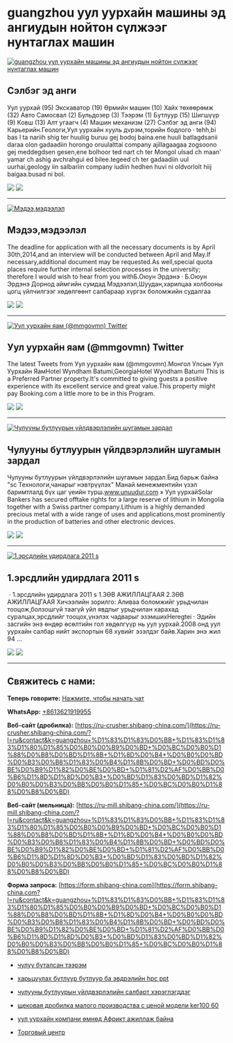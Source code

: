 # guangzhou уул уурхайн машины эд ангиудын нойтон сүлжээг нунтаглах машин

<a href="https://swt.shibang-china.com/?l=ru&img&k=guangzhou+%D1%83%D1%83%D0%BB+%D1%83%D1%83%D1%80%D1%85%D0%B0%D0%B9%D0%BD+%D0%BC%D0%B0%D1%88%D0%B8%D0%BD%D1%8B+%D1%8D%D0%B4+%D0%B0%D0%BD%D0%B3%D0%B8%D1%83%D0%B4%D1%8B%D0%BD+%D0%BD%D0%BE%D0%B9%D1%82%D0%BE%D0%BD+%D1%81%D2%AF%D0%BB%D0%B6%D1%8D%D1%8D%D0%B3+%D0%BD%D1%83%D0%BD%D1%82%D0%B0%D0%B3%D0%BB%D0%B0%D1%85+%D0%BC%D0%B0%D1%88%D0%B8%D0%BD" target="_blank">![guangzhou уул уурхайн машины эд ангиудын нойтон сүлжээг нунтаглах машин](http://static.shibang-china.com/all-800x300/1417.jpg)</a>

## Сэлбэг эд анги
Уул уурхай (95) Экскаватор (19) Өрмийн машин (10) Хайх төхөөрөмж (32) Авто Самосвал (2) Бульдозер (3) Тээрэм (1) Бутлуур (15) Шигшүүр (9) Ковш (13) Алт угаагч (4) Машин механизм (27) Сэлбэг эд анги (94) Карьерийн.Геологи,Уул уурхайн хууль дvрэм,торийн бодлого&nbsp;&#0183;&#32;tehh,bi bas l ta nariih shig ter huuliig buruu gej bodoj baina.ene huuli batlagdsanii daraa olon gadaadiin horongo oruulalttai company ajillagaagaa zogsoono gej meddegdsen gesen,ene bolhoor ted nart ch ter Mongol ulsad ch maan' yamar ch ashig avchrahgui ed bilee.tegeed ch ter gadaadiin uul uurhai,geology iin salbariin company iudiin hedhen huvi ni oldvorlolt hiij baigaa.busad ni bol.


<a href="https://whatsapp.shibangsoft.com/WhatsApp.php" target="_blank" title="WhatsApp">![](http://static.shibang-china.com/icon/whatsapp.png)</a> <a href="https://swt.shibang-china.com/?l=ru&icon&k=guangzhou+%D1%83%D1%83%D0%BB+%D1%83%D1%83%D1%80%D1%85%D0%B0%D0%B9%D0%BD+%D0%BC%D0%B0%D1%88%D0%B8%D0%BD%D1%8B+%D1%8D%D0%B4+%D0%B0%D0%BD%D0%B3%D0%B8%D1%83%D0%B4%D1%8B%D0%BD+%D0%BD%D0%BE%D0%B9%D1%82%D0%BE%D0%BD+%D1%81%D2%AF%D0%BB%D0%B6%D1%8D%D1%8D%D0%B3+%D0%BD%D1%83%D0%BD%D1%82%D0%B0%D0%B3%D0%BB%D0%B0%D1%85+%D0%BC%D0%B0%D1%88%D0%B8%D0%BD" target="_blank">![](http://static.shibang-china.com/icon/chat-ru.png)</a>

---

<a href="https://swt.shibang-china.com/?l=ru&img&k=guangzhou+%D1%83%D1%83%D0%BB+%D1%83%D1%83%D1%80%D1%85%D0%B0%D0%B9%D0%BD+%D0%BC%D0%B0%D1%88%D0%B8%D0%BD%D1%8B+%D1%8D%D0%B4+%D0%B0%D0%BD%D0%B3%D0%B8%D1%83%D0%B4%D1%8B%D0%BD+%D0%BD%D0%BE%D0%B9%D1%82%D0%BE%D0%BD+%D1%81%D2%AF%D0%BB%D0%B6%D1%8D%D1%8D%D0%B3+%D0%BD%D1%83%D0%BD%D1%82%D0%B0%D0%B3%D0%BB%D0%B0%D1%85+%D0%BC%D0%B0%D1%88%D0%B8%D0%BD" target="_blank">![Мэдээ,мэдээлэл](http://static.shibang-china.com/all-800x300/740.jpg)</a>

## Мэдээ,мэдээлэл
The deadline for application with all the necessary documents is by April 30th,2014,and an interview will be conducted between April and May.If necessary,additional document may be requested.As well,special quota places require further internal selection processes in the university; therefore I would wish to hear from you withБ.Оюун Эрдэнэ&nbsp;&#0183;&#32;Б.Оюун Эрдэнэ Дорнод аймгийн сумдад Мэдээлэл,Шуудан,харилцаа холбооны цогц үйлчилгээг хөдөлгөөнт салбараар хүргэх боломжийн судалгаа


<a href="https://whatsapp.shibangsoft.com/WhatsApp.php" target="_blank" title="WhatsApp">![](http://static.shibang-china.com/icon/whatsapp.png)</a> <a href="https://swt.shibang-china.com/?l=ru&icon&k=guangzhou+%D1%83%D1%83%D0%BB+%D1%83%D1%83%D1%80%D1%85%D0%B0%D0%B9%D0%BD+%D0%BC%D0%B0%D1%88%D0%B8%D0%BD%D1%8B+%D1%8D%D0%B4+%D0%B0%D0%BD%D0%B3%D0%B8%D1%83%D0%B4%D1%8B%D0%BD+%D0%BD%D0%BE%D0%B9%D1%82%D0%BE%D0%BD+%D1%81%D2%AF%D0%BB%D0%B6%D1%8D%D1%8D%D0%B3+%D0%BD%D1%83%D0%BD%D1%82%D0%B0%D0%B3%D0%BB%D0%B0%D1%85+%D0%BC%D0%B0%D1%88%D0%B8%D0%BD" target="_blank">![](http://static.shibang-china.com/icon/chat-ru.png)</a>

---

<a href="https://swt.shibang-china.com/?l=ru&img&k=guangzhou+%D1%83%D1%83%D0%BB+%D1%83%D1%83%D1%80%D1%85%D0%B0%D0%B9%D0%BD+%D0%BC%D0%B0%D1%88%D0%B8%D0%BD%D1%8B+%D1%8D%D0%B4+%D0%B0%D0%BD%D0%B3%D0%B8%D1%83%D0%B4%D1%8B%D0%BD+%D0%BD%D0%BE%D0%B9%D1%82%D0%BE%D0%BD+%D1%81%D2%AF%D0%BB%D0%B6%D1%8D%D1%8D%D0%B3+%D0%BD%D1%83%D0%BD%D1%82%D0%B0%D0%B3%D0%BB%D0%B0%D1%85+%D0%BC%D0%B0%D1%88%D0%B8%D0%BD" target="_blank">![Уул уурхайн яам (@mmgovmn) Twitter](http://static.shibang-china.com/all-800x300/333.jpg)</a>

## Уул уурхайн яам (@mmgovmn) Twitter
The latest Tweets from Уул уурхайн яам (@mmgovmn).Монгол Улсын Уул Уурхайн ЯамHotel Wyndham Batumi,GeorgiaHotel Wyndham Batumi This is a Preferred Partner property.It's committed to giving guests a positive experience with its excellent service and great value.This property might pay Booking.com a little more to be in this Program.


<a href="https://whatsapp.shibangsoft.com/WhatsApp.php" target="_blank" title="WhatsApp">![](http://static.shibang-china.com/icon/whatsapp.png)</a> <a href="https://swt.shibang-china.com/?l=ru&icon&k=guangzhou+%D1%83%D1%83%D0%BB+%D1%83%D1%83%D1%80%D1%85%D0%B0%D0%B9%D0%BD+%D0%BC%D0%B0%D1%88%D0%B8%D0%BD%D1%8B+%D1%8D%D0%B4+%D0%B0%D0%BD%D0%B3%D0%B8%D1%83%D0%B4%D1%8B%D0%BD+%D0%BD%D0%BE%D0%B9%D1%82%D0%BE%D0%BD+%D1%81%D2%AF%D0%BB%D0%B6%D1%8D%D1%8D%D0%B3+%D0%BD%D1%83%D0%BD%D1%82%D0%B0%D0%B3%D0%BB%D0%B0%D1%85+%D0%BC%D0%B0%D1%88%D0%B8%D0%BD" target="_blank">![](http://static.shibang-china.com/icon/chat-ru.png)</a>

---

<a href="https://swt.shibang-china.com/?l=ru&img&k=guangzhou+%D1%83%D1%83%D0%BB+%D1%83%D1%83%D1%80%D1%85%D0%B0%D0%B9%D0%BD+%D0%BC%D0%B0%D1%88%D0%B8%D0%BD%D1%8B+%D1%8D%D0%B4+%D0%B0%D0%BD%D0%B3%D0%B8%D1%83%D0%B4%D1%8B%D0%BD+%D0%BD%D0%BE%D0%B9%D1%82%D0%BE%D0%BD+%D1%81%D2%AF%D0%BB%D0%B6%D1%8D%D1%8D%D0%B3+%D0%BD%D1%83%D0%BD%D1%82%D0%B0%D0%B3%D0%BB%D0%B0%D1%85+%D0%BC%D0%B0%D1%88%D0%B8%D0%BD" target="_blank">![Чулууны бутлуурын үйлдвэрлэлийн шугамын зардал](http://static.shibang-china.com/all-800x300/312.jpg)</a>

## Чулууны бутлуурын үйлдвэрлэлийн шугамын зардал
Чулууны бутлуурын үйлдвэрлэлийн шугамын зардал.Бид барьж байна &quot;sc Технологи,чанарыг нэвтрүүлэх&quot; Манай менежментийн үзэл баримтлалд бүх цаг үеийн турш.www.unuudur.com &#187; Уул уурхайSolar Bankers has secured offtake rights for a large reserve of lithium in Mongolia together with a Swiss partner company.Lithium is a highly demanded precious metal with a wide range of uses and applications,most prominently in the production of batteries and other electronic devices.


<a href="https://whatsapp.shibangsoft.com/WhatsApp.php" target="_blank" title="WhatsApp">![](http://static.shibang-china.com/icon/whatsapp.png)</a> <a href="https://swt.shibang-china.com/?l=ru&icon&k=guangzhou+%D1%83%D1%83%D0%BB+%D1%83%D1%83%D1%80%D1%85%D0%B0%D0%B9%D0%BD+%D0%BC%D0%B0%D1%88%D0%B8%D0%BD%D1%8B+%D1%8D%D0%B4+%D0%B0%D0%BD%D0%B3%D0%B8%D1%83%D0%B4%D1%8B%D0%BD+%D0%BD%D0%BE%D0%B9%D1%82%D0%BE%D0%BD+%D1%81%D2%AF%D0%BB%D0%B6%D1%8D%D1%8D%D0%B3+%D0%BD%D1%83%D0%BD%D1%82%D0%B0%D0%B3%D0%BB%D0%B0%D1%85+%D0%BC%D0%B0%D1%88%D0%B8%D0%BD" target="_blank">![](http://static.shibang-china.com/icon/chat-ru.png)</a>

---

<a href="https://swt.shibang-china.com/?l=ru&img&k=guangzhou+%D1%83%D1%83%D0%BB+%D1%83%D1%83%D1%80%D1%85%D0%B0%D0%B9%D0%BD+%D0%BC%D0%B0%D1%88%D0%B8%D0%BD%D1%8B+%D1%8D%D0%B4+%D0%B0%D0%BD%D0%B3%D0%B8%D1%83%D0%B4%D1%8B%D0%BD+%D0%BD%D0%BE%D0%B9%D1%82%D0%BE%D0%BD+%D1%81%D2%AF%D0%BB%D0%B6%D1%8D%D1%8D%D0%B3+%D0%BD%D1%83%D0%BD%D1%82%D0%B0%D0%B3%D0%BB%D0%B0%D1%85+%D0%BC%D0%B0%D1%88%D0%B8%D0%BD" target="_blank">![1.эрсдлийн удирдлага 2011 s](http://static.shibang-china.com/all-800x300/1326.jpg)</a>

## 1.эрсдлийн удирдлага 2011 s
&nbsp;&#0183;&#32;1.эрсдлийн удирдлага 2011 s 1.ЗӨВ АЖИЛЛАЦГААЯ 2.ЗӨВ АЖИЛЛАЦГААЯ Хичээлийн зорилго: Аливаа боломжийг урьдчилан тооцож,болзошгүй таагүй үйл явдлыг урьдчилан харахад суралцах,эрсдлийг тооцох,үнэлэх чадварыг эзэмшихHeregtei&nbsp;&#0183;&#32;Эдийн засгийн энэ өндөр өсөлтийн гол хөдөлгүүр нь уул уурхай.2008 онд уул уурхайн салбар нийт экспортын 68 хувийг эзэлдэг байв.Харин энэ жил 94 …


<a href="https://whatsapp.shibangsoft.com/WhatsApp.php" target="_blank" title="WhatsApp">![](http://static.shibang-china.com/icon/whatsapp.png)</a> <a href="https://swt.shibang-china.com/?l=ru&icon&k=guangzhou+%D1%83%D1%83%D0%BB+%D1%83%D1%83%D1%80%D1%85%D0%B0%D0%B9%D0%BD+%D0%BC%D0%B0%D1%88%D0%B8%D0%BD%D1%8B+%D1%8D%D0%B4+%D0%B0%D0%BD%D0%B3%D0%B8%D1%83%D0%B4%D1%8B%D0%BD+%D0%BD%D0%BE%D0%B9%D1%82%D0%BE%D0%BD+%D1%81%D2%AF%D0%BB%D0%B6%D1%8D%D1%8D%D0%B3+%D0%BD%D1%83%D0%BD%D1%82%D0%B0%D0%B3%D0%BB%D0%B0%D1%85+%D0%BC%D0%B0%D1%88%D0%B8%D0%BD" target="_blank">![](http://static.shibang-china.com/icon/chat-ru.png)</a>

---
## Свяжитесь с нами:

**Теперь говорите:** [Нажмите, чтобы начать чат](https://swt.shibang-china.com?l=ru&contact&k=guangzhou+%D1%83%D1%83%D0%BB+%D1%83%D1%83%D1%80%D1%85%D0%B0%D0%B9%D0%BD+%D0%BC%D0%B0%D1%88%D0%B8%D0%BD%D1%8B+%D1%8D%D0%B4+%D0%B0%D0%BD%D0%B3%D0%B8%D1%83%D0%B4%D1%8B%D0%BD+%D0%BD%D0%BE%D0%B9%D1%82%D0%BE%D0%BD+%D1%81%D2%AF%D0%BB%D0%B6%D1%8D%D1%8D%D0%B3+%D0%BD%D1%83%D0%BD%D1%82%D0%B0%D0%B3%D0%BB%D0%B0%D1%85+%D0%BC%D0%B0%D1%88%D0%B8%D0%BD)

**WhatsApp:**  [+8613621919955](https://whatsapp.shibangsoft.com/WhatsApp.php)

**Веб-сайт (дробилка):** [https://ru-crusher.shibang-china.com/](https://ru-crusher.shibang-china.com/?l=ru&contact&k=guangzhou+%D1%83%D1%83%D0%BB+%D1%83%D1%83%D1%80%D1%85%D0%B0%D0%B9%D0%BD+%D0%BC%D0%B0%D1%88%D0%B8%D0%BD%D1%8B+%D1%8D%D0%B4+%D0%B0%D0%BD%D0%B3%D0%B8%D1%83%D0%B4%D1%8B%D0%BD+%D0%BD%D0%BE%D0%B9%D1%82%D0%BE%D0%BD+%D1%81%D2%AF%D0%BB%D0%B6%D1%8D%D1%8D%D0%B3+%D0%BD%D1%83%D0%BD%D1%82%D0%B0%D0%B3%D0%BB%D0%B0%D1%85+%D0%BC%D0%B0%D1%88%D0%B8%D0%BD)

**Веб-сайт (мельница):** [https://ru-mill.shibang-china.com/](https://ru-mill.shibang-china.com/?l=ru&contact&k=guangzhou+%D1%83%D1%83%D0%BB+%D1%83%D1%83%D1%80%D1%85%D0%B0%D0%B9%D0%BD+%D0%BC%D0%B0%D1%88%D0%B8%D0%BD%D1%8B+%D1%8D%D0%B4+%D0%B0%D0%BD%D0%B3%D0%B8%D1%83%D0%B4%D1%8B%D0%BD+%D0%BD%D0%BE%D0%B9%D1%82%D0%BE%D0%BD+%D1%81%D2%AF%D0%BB%D0%B6%D1%8D%D1%8D%D0%B3+%D0%BD%D1%83%D0%BD%D1%82%D0%B0%D0%B3%D0%BB%D0%B0%D1%85+%D0%BC%D0%B0%D1%88%D0%B8%D0%BD)

**Форма запроса:** [https://form.shibang-china.com](https://form.shibang-china.com?l=ru&contact&k=guangzhou+%D1%83%D1%83%D0%BB+%D1%83%D1%83%D1%80%D1%85%D0%B0%D0%B9%D0%BD+%D0%BC%D0%B0%D1%88%D0%B8%D0%BD%D1%8B+%D1%8D%D0%B4+%D0%B0%D0%BD%D0%B3%D0%B8%D1%83%D0%B4%D1%8B%D0%BD+%D0%BD%D0%BE%D0%B9%D1%82%D0%BE%D0%BD+%D1%81%D2%AF%D0%BB%D0%B6%D1%8D%D1%8D%D0%B3+%D0%BD%D1%83%D0%BD%D1%82%D0%B0%D0%B3%D0%BB%D0%B0%D1%85+%D0%BC%D0%B0%D1%88%D0%B8%D0%BD)

* [чулуу буталсан тээрэм](../128/%D1%87%D1%83%D0%BB%D1%83%D1%83%20%D0%B1%D1%83%D1%82%D0%B0%D0%BB%D1%81%D0%B0%D0%BD%20%D1%82%D1%8D%D1%8D%D1%80%D1%8D%D0%BC.md)

* [харьцуулах бутлуур бутлуур ба эвдрэлийн hpc ppt](../130/%D1%85%D0%B0%D1%80%D1%8C%D1%86%D1%83%D1%83%D0%BB%D0%B0%D1%85%20%D0%B1%D1%83%D1%82%D0%BB%D1%83%D1%83%D1%80%20%D0%B1%D1%83%D1%82%D0%BB%D1%83%D1%83%D1%80%20%D0%B1%D0%B0%20%D1%8D%D0%B2%D0%B4%D1%80%D1%8D%D0%BB%D0%B8%D0%B9%D0%BD%20hpc%20ppt.md)

* [чулууны бутлуурын үйлдвэрлэлийн салбарт хэрэглэгддэг](../130/%D1%87%D1%83%D0%BB%D1%83%D1%83%D0%BD%D1%8B%20%D0%B1%D1%83%D1%82%D0%BB%D1%83%D1%83%D1%80%D1%8B%D0%BD%20%D2%AF%D0%B9%D0%BB%D0%B4%D0%B2%D1%8D%D1%80%D0%BB%D1%8D%D0%BB%D0%B8%D0%B9%D0%BD%20%D1%81%D0%B0%D0%BB%D0%B1%D0%B0%D1%80%D1%82%20%D1%85%D1%8D%D1%80%D1%8D%D0%B3%D0%BB%D1%8D%D0%B3%D0%B4%D0%B4%D1%8D%D0%B3.md)

* [щековая дробилка малого производства с ценой модели ker100 60](../130/%D1%89%D0%B5%D0%BA%D0%BE%D0%B2%D0%B0%D1%8F%20%D0%B4%D1%80%D0%BE%D0%B1%D0%B8%D0%BB%D0%BA%D0%B0%20%D0%BC%D0%B0%D0%BB%D0%BE%D0%B3%D0%BE%20%D0%BF%D1%80%D0%BE%D0%B8%D0%B7%D0%B2%D0%BE%D0%B4%D1%81%D1%82%D0%B2%D0%B0%20%D1%81%20%D1%86%D0%B5%D0%BD%D0%BE%D0%B9%20%D0%BC%D0%BE%D0%B4%D0%B5%D0%BB%D0%B8%20ker100%2060.md)

* [уул уурхайн компани өмнөд Африкт ажиллаж байна](../130/%D1%83%D1%83%D0%BB%20%D1%83%D1%83%D1%80%D1%85%D0%B0%D0%B9%D0%BD%20%D0%BA%D0%BE%D0%BC%D0%BF%D0%B0%D0%BD%D0%B8%20%D3%A9%D0%BC%D0%BD%D3%A9%D0%B4%20%D0%90%D1%84%D1%80%D0%B8%D0%BA%D1%82%20%D0%B0%D0%B6%D0%B8%D0%BB%D0%BB%D0%B0%D0%B6%20%D0%B1%D0%B0%D0%B9%D0%BD%D0%B0.md)

* [Торговый центр](../130/%D0%A2%D0%BE%D1%80%D0%B3%D0%BE%D0%B2%D1%8B%D0%B9%20%D1%86%D0%B5%D0%BD%D1%82%D1%80.md)